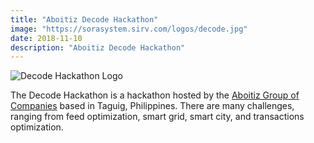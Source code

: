 ```yaml
---
title: "Aboitiz Decode Hackathon"
image: "https://sorasystem.sirv.com/logos/decode.jpg"
date: 2018-11-10
description: "Aboitiz Decode Hackathon"
---
```



![Decode Hackathon Logo](https://sorasystem.sirv.com/logos/decode.jpg)

The Decode Hackathon is a hackathon hosted by the [Aboitiz Group of Companies](https://aboitiz.com) based in Taguig, Philippines. There are many challenges, ranging from feed optimization, smart grid, smart city, and transactions optimization.

<!-- We focused on the green energy challenge which allows business users to avail of green energy contracts under the Green Energy Options Program by the Philippine government. The problem really is that people are indifferent on where their electricity comes from. And so it would take effort to convince them to change their energy suppliers.

Buying Power will solve this by making the convincing less invasive by integrating it in a social ecommerce platform. 

{{< youtube J6F2_PF2wbo >}}
 -->